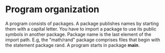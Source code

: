 # Program organization

A program consists of packages. A package publishes names by starting them with a capital letter. You have to import a package to use its public symbols in another package.
Package name is the last element of the import path. E.g, the "math/rand" package comprises files that begin with the statement package rand. A program starts in package **main**.

